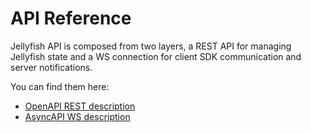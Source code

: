 # API Reference

Jellyfish API is composed from two layers, a REST API for managing Jellyfish state and a WS connection
for client SDK communication and server notifications.

You can find them here:
* [OpenAPI REST description](https://github.com/jellyfish-dev/jellyfish/blob/main/openapi.yaml)
* [AsyncAPI WS description](https://github.com/jellyfish-dev/jellyfish/blob/main/docs/jellyfish-ws.yaml)
